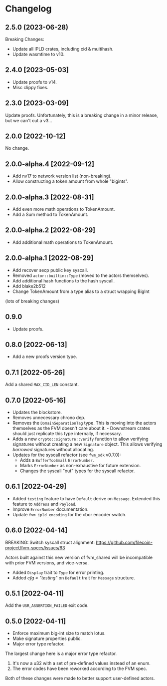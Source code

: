 # Changelog

## 2.5.0 (2023-06-28)

Breaking Changes:

- Update all IPLD crates, including cid & multihash.
- Update wasmtime to v10.

## 2.4.0 [2023-05-03]

- Update proofs to v14.
- Misc clippy fixes.

## 2.3.0 [2023-03-09]

Update proofs. Unfortunately, this is a breaking change in a minor release, but we can't cut a v3...

## 2.0.0 [2022-10-12]

No change.

## 2.0.0-alpha.4 [2022-09-12]

- Add nv17 to network version list (non-breaking).
- Allow constructing a token amount from whole "bigints".

## 2.0.0-alpha.3 [2022-08-31]

- Add even more math operations to TokenAmount.
- Add a Sum method to TokenAmount.

## 2.0.0-alpha.2 [2022-08-29]

- Add additional math operations to TokenAmount.

## 2.0.0-alpha.1 [2022-08-29]

- Add recover secp public key syscall.
- Removed `actor::builtin::Type` (moved to the actors themselves).
- Add additional hash functions to the hash syscall.
- Add blake2b512
- Change TokenAmount from a type alias to a struct wrapping BigInt

(lots of breaking changes)

## 0.9.0

- Update proofs.

## 0.8.0 [2022-06-13]

- Add a new proofs version type.

## 0.7.1 [2022-05-26]

Add a shared `MAX_CID_LEN` constant.

## 0.7.0 [2022-05-16]

- Updates the blockstore.
- Removes unnecessary chrono dep.
- Removes the `DomainSeparationTag` type. This is moving into the actors themselves as the FVM
  doesn't care about it.
      - Downstream crates should just replicate this type internally, if necessary.
- Adds a new `crypto::signature::verify` function to allow verifying signatures without creating a
  new `Signature` object. This allows verifying _borrowed_ signatures without allocating.
- Updates for the syscall refactor (see `fvm_sdk` v0.7.0):
    - Adds a `BufferTooSmall` `ErrorNumber`.
    - Marks `ErrorNumber` as non-exhaustive for future extension.
    - Changes the syscall "out" types for the syscall refactor.

## 0.6.1 [2022-04-29]

- Added `testing` feature to have `Default` derive on `Message`. Extended this feature to `Address` and `Payload`.
- Improve `ErrorNumber` documentation.
- Update `fvm_ipld_encoding` for the cbor encoder switch.

## 0.6.0 [2022-04-14]

BREAKING: Switch syscall struct alignment: https://github.com/filecoin-project/fvm-specs/issues/63

Actors built against this new version of fvm_shared will be incompatible with prior FVM versions,
and vice-versa.

- Added `Display` trait to `Type` for error printing. 
- Added _cfg = "testing"_ on `Default` trait for `Message` structure.

## 0.5.1  [2022-04-11]

Add the `USR_ASSERTION_FAILED` exit code.

## 0.5.0 [2022-04-11]

- Enforce maximum big-int size to match lotus.
- Make signature properties public.
- Major error type refactor.

The largest change here is a major error type refactor.

1. It's now a u32 with a set of pre-defined values instead of an enum.
2. The error codes have been reworked according to the FVM spec.

Both of these changes were made to better support user-defined actors.
